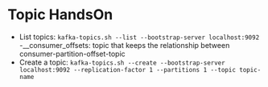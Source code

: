 # Topic HandsOn

- List topics: `kafka-topics.sh --list --bootstrap-server localhost:9092`
  -\_\_consumer_offsets: topic that keeps the relationship between consumer-partition-offset-topic
- Create a topic: `kafka-topics.sh --create --bootstrap-server localhost:9092 --replication-factor 1 --partitions 1 --topic topic-name`
